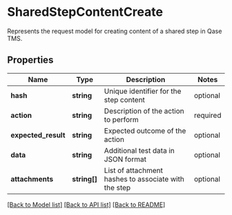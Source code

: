 # SharedStepContentCreate

Represents the request model for creating content of a shared step in Qase TMS.

## Properties

Name | Type | Description | Notes
------------ | ------------- | ------------- | -------------
**hash** | **string** | Unique identifier for the step content | optional
**action** | **string** | Description of the action to perform | required
**expected_result** | **string** | Expected outcome of the action | optional
**data** | **string** | Additional test data in JSON format | optional
**attachments** | **string[]** | List of attachment hashes to associate with the step | optional

[[Back to Model list]](../README.md#documentation-for-models) [[Back to API list]](../README.md#documentation-for-api-endpoints) [[Back to README]](../README.md)
